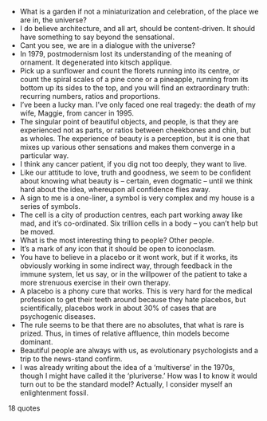  - What is a garden if not a miniaturization and celebration, of the place we are in, the universe?
 - I do believe architecture, and all art, should be content-driven. It should have something to say beyond the sensational.
 - Cant you see, we are in a dialogue with the universe?
 - In 1979, postmodernism lost its understanding of the meaning of ornament. It degenerated into kitsch applique.
 - Pick up a sunflower and count the florets running into its centre, or count the spiral scales of a pine cone or a pineapple, running from its bottom up its sides to the top, and you will find an extraordinary truth: recurring numbers, ratios and proportions.
 - I’ve been a lucky man. I’ve only faced one real tragedy: the death of my wife, Maggie, from cancer in 1995.
 - The singular point of beautiful objects, and people, is that they are experienced not as parts, or ratios between cheekbones and chin, but as wholes. The experience of beauty is a perception, but it is one that mixes up various other sensations and makes them converge in a particular way.
 - I think any cancer patient, if you dig not too deeply, they want to live.
 - Like our attitude to love, truth and goodness, we seem to be confident about knowing what beauty is – certain, even dogmatic – until we think hard about the idea, whereupon all confidence flies away.
 - A sign to me is a one-liner, a symbol is very complex and my house is a series of symbols.
 - The cell is a city of production centres, each part working away like mad, and it’s co-ordinated. Six trillion cells in a body – you can’t help but be moved.
 - What is the most interesting thing to people? Other people.
 - It’s a mark of any icon that it should be open to iconoclasm.
 - You have to believe in a placebo or it wont work, but if it works, its obviously working in some indirect way, through feedback in the immune system, let us say, or in the willpower of the patient to take a more strenuous exercise in their own therapy.
 - A placebo is a phony cure that works. This is very hard for the medical profession to get their teeth around because they hate placebos, but scientifically, placebos work in about 30% of cases that are psychogenic diseases.
 - The rule seems to be that there are no absolutes, that what is rare is prized. Thus, in times of relative affluence, thin models become dominant.
 - Beautiful people are always with us, as evolutionary psychologists and a trip to the news-stand confirm.
 - I was already writing about the idea of a ‘multiverse’ in the 1970s, though I might have called it the ‘pluriverse.’ How was I to know it would turn out to be the standard model? Actually, I consider myself an enlightenment fossil.

18 quotes